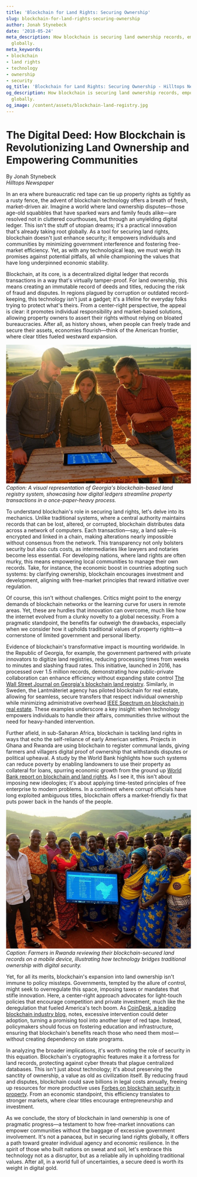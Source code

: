 ```yaml
---
title: 'Blockchain for Land Rights: Securing Ownership'
slug: blockchain-for-land-rights-securing-ownership
author: Jonah Stynebeck
date: '2018-05-24'
meta_description: How blockchain is securing land ownership records, empowering communities
  globally.
meta_keywords:
- blockchain
- land rights
- technology
- ownership
- security
og_title: 'Blockchain for Land Rights: Securing Ownership - Hilltops Newspaper'
og_description: How blockchain is securing land ownership records, empowering communities
  globally.
og_image: /content/assets/blockchain-land-registry.jpg
---
```

# The Digital Deed: How Blockchain is Revolutionizing Land Ownership and Empowering Communities

By Jonah Stynebeck  
*Hilltops Newspaper*  

In an era where bureaucratic red tape can tie up property rights as tightly as a rusty fence, the advent of blockchain technology offers a breath of fresh, market-driven air. Imagine a world where land ownership disputes—those age-old squabbles that have sparked wars and family feuds alike—are resolved not in cluttered courthouses, but through an unyielding digital ledger. This isn't the stuff of utopian dreams; it's a practical innovation that's already taking root globally. As a tool for securing land rights, blockchain doesn't just enhance security; it empowers individuals and communities by minimizing government interference and fostering free-market efficiency. Yet, as with any technological leap, we must weigh its promises against potential pitfalls, all while championing the values that have long underpinned economic stability.

Blockchain, at its core, is a decentralized digital ledger that records transactions in a way that's virtually tamper-proof. For land ownership, this means creating an immutable record of deeds and titles, reducing the risk of fraud and disputes. In regions plagued by corruption or outdated record-keeping, this technology isn't just a gadget; it's a lifeline for everyday folks trying to protect what's theirs. From a center-right perspective, the appeal is clear: it promotes individual responsibility and market-based solutions, allowing property owners to assert their rights without relying on bloated bureaucracies. After all, as history shows, when people can freely trade and secure their assets, economies flourish—think of the American frontier, where clear titles fueled westward expansion.

![Blockchain implementation in rural Georgia](/content/assets/blockchain-georgia-land-registry.jpg)  
*Caption: A visual representation of Georgia's blockchain-based land registry system, showcasing how digital ledgers streamline property transactions in a once-paper-heavy process.*

To understand blockchain's role in securing land rights, let's delve into its mechanics. Unlike traditional systems, where a central authority maintains records that can be lost, altered, or corrupted, blockchain distributes data across a network of computers. Each transaction—say, a land sale—is encrypted and linked in a chain, making alterations nearly impossible without consensus from the network. This transparency not only bolsters security but also cuts costs, as intermediaries like lawyers and notaries become less essential. For developing nations, where land rights are often murky, this means empowering local communities to manage their own records. Take, for instance, the economic boost in countries adopting such systems: by clarifying ownership, blockchain encourages investment and development, aligning with free-market principles that reward initiative over regulation.

Of course, this isn't without challenges. Critics might point to the energy demands of blockchain networks or the learning curve for users in remote areas. Yet, these are hurdles that innovation can overcome, much like how the internet evolved from a clunky novelty to a global necessity. From a pragmatic standpoint, the benefits far outweigh the drawbacks, especially when we consider how it upholds traditional values of property rights—a cornerstone of limited government and personal liberty.

Evidence of blockchain's transformative impact is mounting worldwide. In the Republic of Georgia, for example, the government partnered with private innovators to digitize land registries, reducing processing times from weeks to minutes and slashing fraud rates. This initiative, launched in 2016, has processed over 1.5 million records, demonstrating how public-private collaboration can enhance efficiency without expanding state control [The Wall Street Journal on Georgia's blockchain land registry](https://www.wsj.com/articles/georgia-blockchain-land-records). Similarly, in Sweden, the Lantmäteriet agency has piloted blockchain for real estate, allowing for seamless, secure transfers that respect individual ownership while minimizing administrative overhead [IEEE Spectrum on blockchain in real estate](https://spectrum.ieee.org/blockchain-real-estate-sweden). These examples underscore a key insight: when technology empowers individuals to handle their affairs, communities thrive without the need for heavy-handed intervention.

Further afield, in sub-Saharan Africa, blockchain is tackling land rights in ways that echo the self-reliance of early American settlers. Projects in Ghana and Rwanda are using blockchain to register communal lands, giving farmers and villagers digital proof of ownership that withstands disputes or political upheaval. A study by the World Bank highlights how such systems can reduce poverty by enabling landowners to use their property as collateral for loans, spurring economic growth from the ground up [World Bank report on blockchain and land rights](https://www.worldbank.org/blockchain-land-tenure). As I see it, this isn't about imposing new ideologies; it's about applying time-tested principles of free enterprise to modern problems. In a continent where corrupt officials have long exploited ambiguous titles, blockchain offers a market-friendly fix that puts power back in the hands of the people.

![Empowered communities in Rwanda](/content/assets/blockchain-rwanda-land-rights.jpg)  
*Caption: Farmers in Rwanda reviewing their blockchain-secured land records on a mobile device, illustrating how technology bridges traditional ownership with digital security.*

Yet, for all its merits, blockchain's expansion into land ownership isn't immune to policy missteps. Governments, tempted by the allure of control, might seek to overregulate this space, imposing taxes or mandates that stifle innovation. Here, a center-right approach advocates for light-touch policies that encourage competition and private investment, much like the deregulation that fueled America's tech boom. As [CoinDesk, a leading blockchain industry blog](https://www.coindesk.com/blockchain-land-ownership-global), notes, excessive intervention could deter adoption, turning a promising tool into another layer of red tape. Instead, policymakers should focus on fostering education and infrastructure, ensuring that blockchain's benefits reach those who need them most—without creating dependency on state programs.

In analyzing the broader implications, it's worth noting the role of security in this equation. Blockchain's cryptographic features make it a fortress for land records, protecting against cyber threats that plague centralized databases. This isn't just about technology; it's about preserving the sanctity of ownership, a value as old as civilization itself. By reducing fraud and disputes, blockchain could save billions in legal costs annually, freeing up resources for more productive uses [Forbes on blockchain security in property](https://www.forbes.com/blockchain-property-security). From an economic standpoint, this efficiency translates to stronger markets, where clear titles encourage entrepreneurship and investment.

As we conclude, the story of blockchain in land ownership is one of pragmatic progress—a testament to how free-market innovations can empower communities without the baggage of excessive government involvement. It's not a panacea, but in securing land rights globally, it offers a path toward greater individual agency and economic resilience. In the spirit of those who built nations on sweat and soil, let's embrace this technology not as a disruptor, but as a reliable ally in upholding traditional values. After all, in a world full of uncertainties, a secure deed is worth its weight in digital gold.

